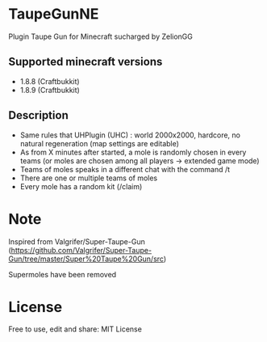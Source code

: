 # TaupeGunNE
Plugin Taupe Gun for Minecraft sucharged by ZelionGG

## Supported minecraft versions
- 1.8.8 (Craftbukkit)
- 1.8.9 (Craftbukkit)

## Description
- Same rules that UHPlugin (UHC) : world 2000x2000, hardcore, no natural regeneration (map settings are editable)
- As from X minutes after started, a mole is randomly chosen in every teams (or moles are chosen among all players -> extended game mode)
- Teams of moles speaks in a different chat with the command /t <message>
- There are one or multiple teams of moles
- Every mole has a random kit (/claim)

# Note
Inspired from Valgrifer/Super-Taupe-Gun 
(https://github.com/Valgrifer/Super-Taupe-Gun/tree/master/Super%20Taupe%20Gun/src)

Supermoles have been removed

# License
Free to use, edit and share: 
MIT License
